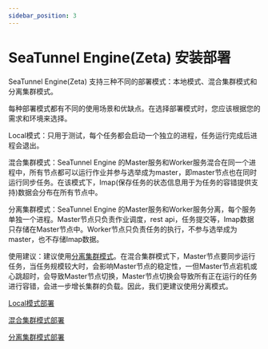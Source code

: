 ```yaml
---
sidebar_position: 3
---
```


# SeaTunnel Engine(Zeta) 安装部署

SeaTunnel Engine(Zeta) 支持三种不同的部署模式：本地模式、混合集群模式和分离集群模式。

每种部署模式都有不同的使用场景和优缺点。在选择部署模式时，您应该根据您的需求和环境来选择。

Local模式：只用于测试，每个任务都会启动一个独立的进程，任务运行完成后进程会退出。

混合集群模式：SeaTunnel Engine 的Master服务和Worker服务混合在同一个进程中，所有节点都可以运行作业并参与选举成为master，即master节点也在同时运行同步任务。在该模式下，Imap(保存任务的状态信息用于为任务的容错提供支持)数据会分布在所有节点中。

分离集群模式：SeaTunnel Engine 的Master服务和Worker服务分离，每个服务单独一个进程。Master节点只负责作业调度，rest api，任务提交等，Imap数据只存储在Master节点中。Worker节点只负责任务的执行，不参与选举成为master，也不存储Imap数据。

使用建议：建议使用[分离集群模式](separated-cluster-deployment.md)。在混合集群模式下，Master节点要同步运行任务，当任务规模较大时，会影响Master节点的稳定性，一但Master节点宕机或心跳超时，会导致Master节点切换，Master节点切换会导致所有正在运行的任务进行容错，会进一步增长集群的负载。因此，我们更建议使用分离模式。

[Local模式部署](local-mode-deployment.md)

[混合集群模式部署](hybrid-cluster-deployment.md)

[分离集群模式部署](separated-cluster-deployment.md)
